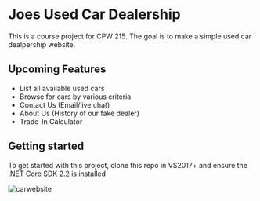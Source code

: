 # Joes Used Car Dealership

This is a course project for CPW 215. The goal is to make a simple used car
dealpership website.

## Upcoming Features

- List all available used cars
- Browse for cars by various criteria
- Contact Us (Email/live chat)
- About Us (History of our fake dealer)
- Trade-In Calculator

## Getting started

To get started with this project, clone this repo in VS2017+
and ensure the .NET Core SDK 2.2 is installed

![carwebsite](https://user-images.githubusercontent.com/46455342/55755679-88066400-5a04-11e9-98bd-0270e3249af8.PNG)

